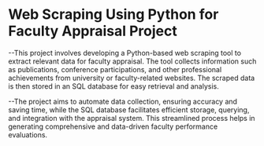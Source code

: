 # Web Scraping Using Python for Faculty Appraisal Project

--This project involves developing a Python-based web scraping tool to extract relevant data for faculty appraisal. The tool collects information such as publications, conference participations, and other professional achievements from university or faculty-related websites. The scraped data is then stored in an SQL database for easy retrieval and analysis.

--The project aims to automate data collection, ensuring accuracy and saving time, while the SQL database facilitates efficient storage, querying, and integration with the appraisal system. This streamlined process helps in generating comprehensive and data-driven faculty performance evaluations.
